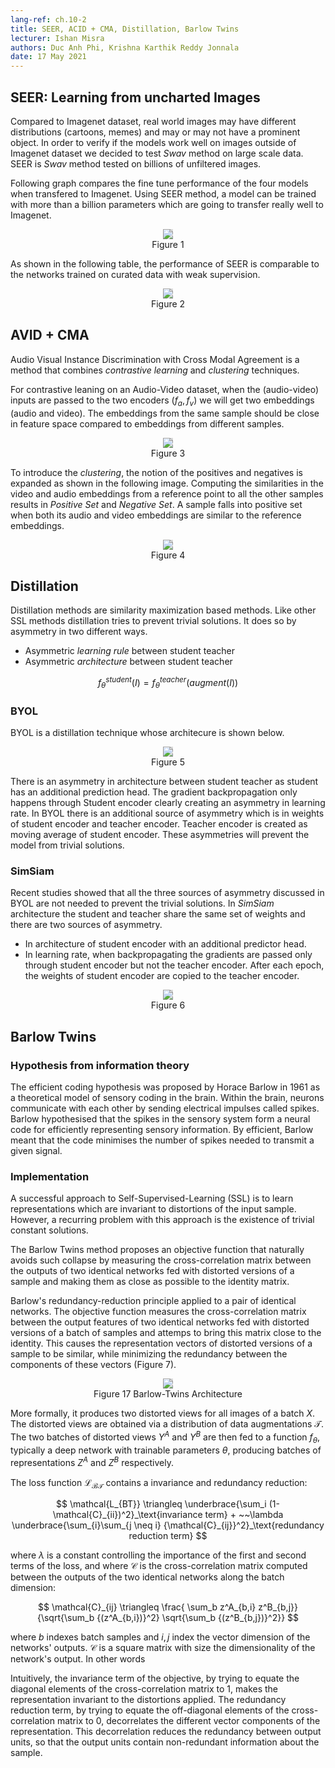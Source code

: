 ```yaml
---
lang-ref: ch.10-2
title: SEER, ACID + CMA, Distillation, Barlow Twins
lecturer: Ishan Misra
authors: Duc Anh Phi, Krishna Karthik Reddy Jonnala
date: 17 May 2021
---
```


## SEER: Learning from uncharted Images
Compared to Imagenet dataset, real world images may have different distributions (cartoons, memes) and may or may not have a prominent object. In order to verify if the models work well on images outside of Imagenet dataset we decided to test *Swav* method on large scale data. SEER is *Swav* method tested on billions of unfiltered images.

Following graph compares the fine tune performance of the four models when transfered to Imagenet. Using SEER method, a model can be trained with more than a billion parameters which are going to transfer really well to Imagenet.
<center>
<img src="{{site.baseurl}}/images/week10/10-2/seer_1.png" style="background-color:#DCDCDC;" /><br>
Figure 1
</center>

As shown in the following table, the performance of SEER is comparable to the networks trained on curated data with weak supervision.
<center>
<img src="{{site.baseurl}}/images/week10/10-2/seer_2.png" style="background-color:#DCDCDC;" /><br>
Figure 2
</center>

## AVID + CMA
Audio Visual Instance Discrimination with Cross Modal Agreement is a method that combines *contrastive learning* and *clustering* techniques.

For contrastive leaning on an Audio-Video dataset, when the (audio-video) inputs are passed to the two encoders ($f_a, f_v$) we will get two embeddings (audio and video). The embeddings from the same sample should be close in feature space compared to embeddings from different samples.

<center>
<img src="{{site.baseurl}}/images/week10/10-2/avid.png" style="background-color:#DCDCDC;" /><br>
Figure 3
</center>

To introduce the *clustering*, the notion of the positives and negatives is expanded as shown in the following image. Computing the similarities in the video and audio embeddings from a reference point to all the other samples results in *Positive Set* and *Negative Set*. A sample falls into positive set when both its audio and video embeddings are similar to the reference embeddings.
<center>
<img src="{{site.baseurl}}/images/week10/10-2/cma.png" style="background-color:#DCDCDC;" /><br>
Figure 4
</center>

## Distillation
Distillation methods are similarity maximization based methods. Like other SSL methods distillation tries to prevent trivial solutions. It does so by asymmetry in two different ways.
* Asymmetric *learning rule* between student teacher
* Asymmetric *architecture* between student teacher

$$ f_{\theta}^{student}(I) = f_{\theta}^{teacher}(augment(I))$$

### BYOL
BYOL is a distillation technique whose architecure is shown below.
<center>
<img src="{{site.baseurl}}/images/week10/10-2/byol.png" style="background-color:#DCDCDC;" /><br>
Figure 5
</center>

There is an asymmetry in architecture between student teacher as student has an additional prediction head. The gradient backpropagation only happens through Student encoder clearly creating an asymmetry in learning rate. In BYOL there is an additional source of asymmetry which is in weights of student encoder and teacher encoder. Teacher encoder is created as moving average of student encoder. These asymmetries will prevent the model from trivial solutions.

### SimSiam
Recent studies showed that all the three sources of asymmetry discussed in BYOL are not needed to prevent the trivial solutions. In *SimSiam* architecture the student and teacher share the same set of weights and there are two sources of asymmetry.
* In architecture of student encoder with an additional predictor head.
* In learning rate, when backpropagating the gradients are passed only through student encoder but not the teacher encoder. After each epoch, the weights of student encoder are copied to the teacher encoder.

<center>
<img src="{{site.baseurl}}/images/week10/10-2/simsiam.png" style="background-color:#DCDCDC;" /><br>
Figure 6
</center>

## Barlow Twins

### Hypothesis from information theory
The efficient coding hypothesis was proposed by Horace Barlow in 1961 as a theoretical model of sensory coding in the brain. Within the brain, neurons communicate with each other by sending electrical impulses called spikes. Barlow hypothesised that the spikes in the sensory system form a neural code for efficiently representing sensory information. By efficient, Barlow meant that the code minimises the number of spikes needed to transmit a given signal. 

### Implementation
A successful approach to Self-Supervised-Learning (SSL) is to learn representations which are invariant to distortions of the input sample. However, a recurring problem with this approach is the existence of trivial constant solutions.

The Barlow Twins method proposes an objective function that naturally avoids such collapse by measuring the cross-correlation matrix between the outputs of two identical networks fed with distorted versions of a sample and making them as close as possible to the identity matrix.

Barlow's redundancy-reduction principle applied to a pair of identical networks. The objective function measures the cross-correlation matrix between the output features of two identical networks fed with distorted versions of a batch of samples and attemps to bring this matrix close to the identity. This causes the representation vectors of distorted versions of a sample to be similar, while minimizing the redundancy between the components of these vectors (Figure 7).

<center>
<img src="{{site.baseurl}}/images/week10/10-2/figure_1.png" style="background-color:#DCDCDC;" /><br>
Figure 17 Barlow-Twins Architecture
</center>

More formally, it produces two distorted views for all images of a batch $X$. The distorted views are obtained via a distribution of data augmentations $\mathcal{T}$. The two batches of distorted views $Y^A$ and $Y^B$ are then fed to a function $f_{\theta}$, typically a deep network with trainable parameters $\theta$, producing batches of representations $Z^{A}$ and $Z^{B}$ respectively. 

The loss function $\mathcal{L_{BT}}$ contains a invariance and redundancy reduction:

$$
\mathcal{L_{BT}} \triangleq  \underbrace{\sum_i  (1-\mathcal{C}_{ii})^2}_\text{invariance term}  + ~~\lambda \underbrace{\sum_{i}\sum_{j \neq i} {\mathcal{C}_{ij}}^2}_\text{redundancy reduction term}
$$

where $\lambda$ is a constant controlling the importance of the first and second terms of the loss, and where $\mathcal{C}$ is the cross-correlation matrix computed between the outputs of the two identical networks along the batch dimension:

$$
\mathcal{C}_{ij} \triangleq \frac{
\sum_b z^A_{b,i} z^B_{b,j}}
{\sqrt{\sum_b {(z^A_{b,i})}^2} \sqrt{\sum_b {(z^B_{b,j})}^2}}
$$

where $b$ indexes batch samples and $i,j$ index the vector dimension of the networks' outputs. $\mathcal{C}$ is a square matrix with size the dimensionality of the network's output. In other words 

Intuitively, the invariance term of the objective, by trying to equate the diagonal elements of the cross-correlation matrix to 1, makes the representation invariant to the distortions applied.  The redundancy reduction term, by trying to equate the off-diagonal elements of the cross-correlation matrix to 0, decorrelates the different vector components of the representation. This decorrelation reduces the redundancy between output units, so that the output units contain non-redundant information about the sample. 
